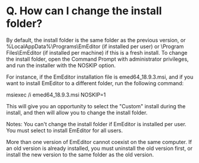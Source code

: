 # Q. How can I change the install folder?

By default, the install folder is the same folder as the previous version, or %LocalAppData%\\Programs\\EmEditor (if installed per user) or \\Program Files\\EmEditor (if installed per machine) if this is a fresh install. To change the install folder, open the Command Prompt with administrator privileges, and run the installer with the NOSKIP option.

For instance, if the EmEditor installation file is emed64\_18.9.3.msi, and if you want to install EmEditor to a different folder, run the following command:

msiexec /i emed64\_18.9.3.msi NOSKIP=1

This will give you an opportunity to select the "Custom" install during the install, and then will allow you to change the install folder.

Notes: You can't change the install folder if EmEditor is installed per user. You must select to install EmEditor for all users.

More than one version of EmEditor cannot coexist on the same computer. If an old version is already installed, you must uninstall the old version first, or install the new version to the same folder as the old version.
